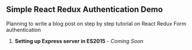 Simple React Redux Authentication Demo
---------------------------------------

Planning to write a blog post on step by step tutorial on React Redux Form authentication

1. **Setting up Express server in ES2015** - *Coming Soon*
